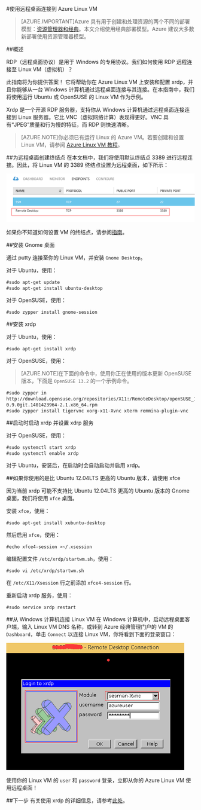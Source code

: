 <properties
	pageTitle="远程桌面到 Linux VM | Azure"
	description="了解如何安装和配置远程桌面以连接到 Azure Linux VM"
	services="virtual-machines-linux"
	documentationCenter=""
	authors="SuperScottz"
	manager="timlt"
	editor=""
	tags="azure-service-management"/>

<tags
	ms.service="virtual-machines-linux"
	ms.date="02/01/2016"
	wacn.date="03/28/2016"/>


#使用远程桌面连接到 Azure Linux VM

> [AZURE.IMPORTANT]Azure 具有用于创建和处理资源的两个不同的部署模型：[资源管理器和经典](/documentation/articles/resource-manager-deployment-model/)。本文介绍使用经典部署模型。Azure 建议大多数新部署使用资源管理器模型。

##概述

RDP（远程桌面协议）是用于 Windows 的专用协议。我们如何使用 RDP 远程连接至 Linux VM（虚拟机）？

此指南将为你提供答案！ 它将帮助你在 Azure Linux VM 上安装和配置 xrdp，并且你能够从一台 Windows 计算机通过远程桌面连接与其连接。在本指南中，我们将使用运行 Ubuntu 或 OpenSUSE 的 Linux VM 作为示例。

Xrdp 是一个开源 RDP 服务器，支持你从 Windows 计算机通过远程桌面连接连接到 Linux 服务器。它比 VNC（虚拟网络计算）表现得更好。VNC 具有“JPEG”质量和行为慢的特征，而 RDP 则快速清晰。


> [AZURE.NOTE]你必须已有运行 Linux 的 Azure VM。若要创建和设置 Linux VM，请参阅 [Azure Linux VM 教程](/documentation/articles/virtual-machines-linux-classic-createportal/)。


##为远程桌面创建终结点
在本文档中，我们将使用默认终结点 3389 进行远程连接。因此，将 Linux VM 的 3389 终结点设置为远程桌面，如下所示：


![图像](./media/virtual-machines-linux-classic-remote-desktop/no1.png)


如果你不知道如何设置 VM 的终结点，请参阅[指南](/documentation/articles/virtual-machines-linux-classic-setup-endpoints/)。


##安装 Gnome 桌面

通过 putty 连接至你的 Linux VM，并安装 `Gnome Desktop`。

对于 Ubuntu，使用：

	#sudo apt-get update
	#sudo apt-get install ubuntu-desktop


对于 OpenSUSE，使用：

	#sudo zypper install gnome-session

##安装 xrdp

对于 Ubuntu，使用：

	#sudo apt-get install xrdp

对于 OpenSUSE，使用：

> [AZURE.NOTE]在下面的命令中，使用你正在使用的版本更新 OpenSUSE 版本，下面是 `OpenSUSE 13.2` 的一个示例命令。

	#sudo zypper in http://download.opensuse.org/repositories/X11:/RemoteDesktop/openSUSE_13.2/x86_64/xrdp-0.9.0git.1401423964-2.1.x86_64.rpm
    #sudo zypper install tigervnc xorg-x11-Xvnc xterm remmina-plugin-vnc


##启动时启动 xrdp 并设置 xdrp 服务

对于 OpenSUSE，使用：

	#sudo systemctl start xrdp
	#sudo systemctl enable xrdp

对于 Ubuntu，安装后，在启动时会自动启动并启用 xrdp。

##如果你使用的是比 Ubuntu 12.04LTS 更高的 Ubuntu 版本，请使用 xfce

因为当前 xrdp 可能不支持比 Ubuntu 12.04LTS 更高的 Ubuntu 版本的 Gnome 桌面，我们将使用 `xfce` 桌面。

安装 `xfce`，使用：

    #sudo apt-get install xubuntu-desktop

然后启用 `xfce`，使用：

    #echo xfce4-session >~/.xsession

编辑配置文件 `/etc/xrdp/startwm.sh`，使用：

    #sudo vi /etc/xrdp/startwm.sh   

在 `/etc/X11/Xsession` 行之前添加 `xfce4-session` 行。

重新启动 xrdp 服务，使用：

    #sudo service xrdp restart


##从 Windows 计算机连接 Linux VM
在 Windows 计算机中，启动远程桌面客户端，输入 Linux VM DNS 名称，或转到 Azure 经典管理门户的 VM 的 `Dashboard`，单击 `Connect` 以连接 Linux VM，你将看到下面的登录窗口：

![图像](./media/virtual-machines-linux-classic-remote-desktop/no2.png)

使用你的 Linux VM 的 `user` 和 `password` 登录，立即从你的 Azure Linux VM 使用远程桌面！


##下一步
有关使用 xrdp 的详细信息，请参考[此处](http://www.xrdp.org/)。

<!---HONumber=79-->